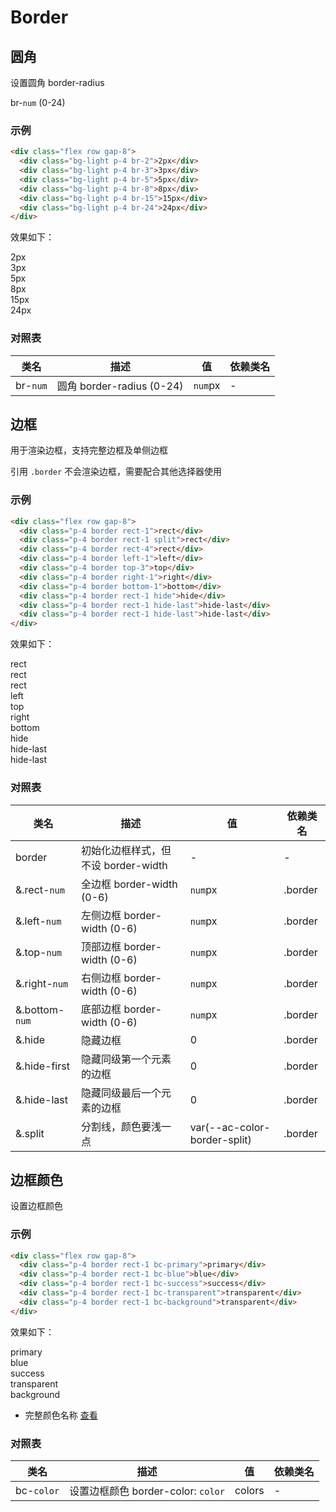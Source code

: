 <script>
  import '@/lib'
</script>

# Border

## 圆角

设置圆角 border-radius

br-`num` (0-24)

### 示例

```html
<div class="flex row gap-8">
  <div class="bg-light p-4 br-2">2px</div>
  <div class="bg-light p-4 br-3">3px</div>
  <div class="bg-light p-4 br-5">5px</div>
  <div class="bg-light p-4 br-8">8px</div>
  <div class="bg-light p-4 br-15">15px</div>
  <div class="bg-light p-4 br-24">24px</div>
</div>
```

效果如下：

<div class="flex row gap-8">
  <div class="bg-light p-4 br-2">2px</div>
  <div class="bg-light p-4 br-3">3px</div>
  <div class="bg-light p-4 br-5">5px</div>
  <div class="bg-light p-4 br-8">8px</div>
  <div class="bg-light p-4 br-15">15px</div>
  <div class="bg-light p-4 br-24">24px</div>
</div>

### 对照表

| 类名     | 描述                      | 值      | 依赖类名 |
| -------- | ------------------------- | ------- | -------- |
| br-`num` | 圆角 border-radius (0-24) | `num`px | -        |

## 边框 <Badge text="组合" title="该选择器需要组合使用" />

用于渲染边框，支持完整边框及单侧边框

引用 `.border` 不会渲染边框，需要配合其他选择器使用

### 示例

```html
<div class="flex row gap-8">
  <div class="p-4 border rect-1">rect</div>
  <div class="p-4 border rect-1 split">rect</div>
  <div class="p-4 border rect-4">rect</div>
  <div class="p-4 border left-1">left</div>
  <div class="p-4 border top-3">top</div>
  <div class="p-4 border right-1">right</div>
  <div class="p-4 border bottom-1">bottom</div>
  <div class="p-4 border rect-1 hide">hide</div>
  <div class="p-4 border rect-1 hide-last">hide-last</div>
  <div class="p-4 border rect-1 hide-last">hide-last</div>
</div>
```

效果如下：

<div class="flex row gap-8">
  <div class="p-4 border rect-1">rect</div>
  <div class="p-4 border rect-1 split">rect</div>
  <div class="p-4 border rect-4">rect</div>
  <div class="p-4 border left-1">left</div>
  <div class="p-4 border top-3">top</div>
  <div class="p-4 border right-1">right</div>
  <div class="p-4 border bottom-1">bottom</div>
  <div class="p-4 border rect-1 hide">hide</div>
  <div class="p-4 border rect-1 hide-last">hide-last</div>
  <div class="p-4 border rect-1 hide-last">hide-last</div>
</div>

### 对照表

| 类名           | 描述                                | 值                           | 依赖类名 |
| -------------- | ----------------------------------- | ---------------------------- | -------- |
| border         | 初始化边框样式，但不设 border-width | -                            | -        |
| &.rect-`num`   | 全边框 border-width (0-6)           | `num`px                      | .border  |
| &.left-`num`   | 左侧边框 border-width (0-6)         | `num`px                      | .border  |
| &.top-`num`    | 顶部边框 border-width (0-6)         | `num`px                      | .border  |
| &.right-`num`  | 右侧边框 border-width (0-6)         | `num`px                      | .border  |
| &.bottom-`num` | 底部边框 border-width (0-6)         | `num`px                      | .border  |
| &.hide         | 隐藏边框                            | 0                            | .border  |
| &.hide-first   | 隐藏同级第一个元素的边框            | 0                            | .border  |
| &.hide-last    | 隐藏同级最后一个元素的边框          | 0                            | .border  |
| &.split        | 分割线，颜色要浅一点                | var(--ac-color-border-split) | .border  |

## 边框颜色

设置边框颜色

### 示例

```html
<div class="flex row gap-8">
  <div class="p-4 border rect-1 bc-primary">primary</div>
  <div class="p-4 border rect-1 bc-blue">blue</div>
  <div class="p-4 border rect-1 bc-success">success</div>
  <div class="p-4 border rect-1 bc-transparent">transparent</div>
  <div class="p-4 border rect-1 bc-background">transparent</div>
</div>
```

效果如下：

<div class="flex row gap-8">
  <div class="p-4 border rect-1 bc-primary">primary</div>
  <div class="p-4 border rect-1 bc-blue">blue</div>
  <div class="p-4 border rect-1 bc-success">success</div>
  <div class="p-4 border rect-1 bc-transparent">transparent</div>
  <div class="p-4 border rect-1 bc-background">background</div>
</div>

- 完整颜色名称 [查看](color.md#通用颜色名称)

### 对照表

| 类名       | 描述                               | 值     | 依赖类名 |
| ---------- | ---------------------------------- | ------ | -------- |
| bc-`color` | 设置边框颜色 border-color: `color` | colors | -        |
